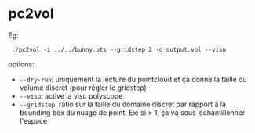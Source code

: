 # pc2vol

Eg:

` ./pc2vol -i ../../bunny.pts --gridstep 2 -o output.vol --visu`

options:
* `--dry-run`: uniquement la lecture du pointcloud et ça donne la taille du volume discret (pour régler le gridstep)
* `--visu`: active la visu polyscope
* `--gridstep`: ratio sur la taille du domaine discret par rapport à la bounding box du nuage de point. Ex: si > 1, ça va sous-échantillonner l'espace  
